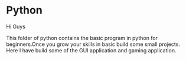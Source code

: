 # Python

Hi Guys

This folder of python contains the basic program in python for beginners.Once you grow your skills in basic build some small projects.
Here I have build some of the GUI application and gaming application.

